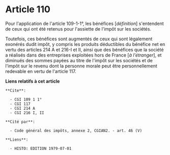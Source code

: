 # Article 110

Pour l'application de l'article 109-1-1°, les bénéfices [*définition*] s'entendent de ceux qui ont été retenus pour
l'assiette de l'impôt sur les sociétés.

Toutefois, ces bénéfices sont augmentés de ceux qui sont légalement exonérés dudit impôt, y compris les produits déductibles
du bénéfice net en vertu des articles 214 A et 216-I et II, ainsi que des bénéfices que la société a réalisés dans des
entreprises exploitées hors de France [*à l'étranger*], et diminués des sommes payées au titre de l'impôt sur les sociétés et
de l'impôt sur le revenu dont la personne morale peut être personnellement redevable en vertu de l'article 117.

**Liens relatifs à cet article**

	**Cite**:

	  - CGI 109 1 1°
	  - CGI 117
	  - CGI 214 A
	  - CGI 216 I, II

	**Cité par**:

	  - Code général des impôts, annexe 2, CGIAN2. - art. 46 (V)

	**Liens**:

	  - HISTO: EDITION 1979-07-01
